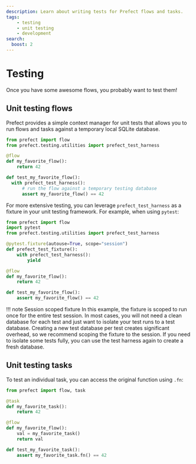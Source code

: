 ```yaml
---
description: Learn about writing tests for Prefect flows and tasks.
tags:
    - testing
    - unit testing
    - development
search:
  boost: 2
---
```


# Testing

Once you have some awesome flows, you probably want to test them!

## Unit testing flows

Prefect provides a simple context manager for unit tests that allows you to run flows and tasks against a temporary local SQLite database.

```python
from prefect import flow
from prefect.testing.utilities import prefect_test_harness

@flow
def my_favorite_flow():
    return 42

def test_my_favorite_flow():
  with prefect_test_harness():
      # run the flow against a temporary testing database
      assert my_favorite_flow() == 42 
```

For more extensive testing, you can leverage `prefect_test_harness` as a fixture in your unit testing framework. For example, when using `pytest`:

```python
from prefect import flow
import pytest
from prefect.testing.utilities import prefect_test_harness

@pytest.fixture(autouse=True, scope="session")
def prefect_test_fixture():
    with prefect_test_harness():
        yield

@flow
def my_favorite_flow():
    return 42

def test_my_favorite_flow():
    assert my_favorite_flow() == 42
```

!!! note Session scoped fixture
    In this example, the fixture is scoped to run once for the entire test session. In most cases, you will not need a clean database for each test and just want to isolate your test runs to a test database. Creating a new test database per test creates significant overhead, so we recommend scoping the fixture to the session. If you need to isolate some tests fully, you can use the test harness again to create a fresh database.

## Unit testing tasks

To test an individual task, you can access the original function using `.fn`:

```python
from prefect import flow, task

@task
def my_favorite_task():
    return 42

@flow
def my_favorite_flow():
    val = my_favorite_task()
    return val

def test_my_favorite_task():
    assert my_favorite_task.fn() == 42
```
